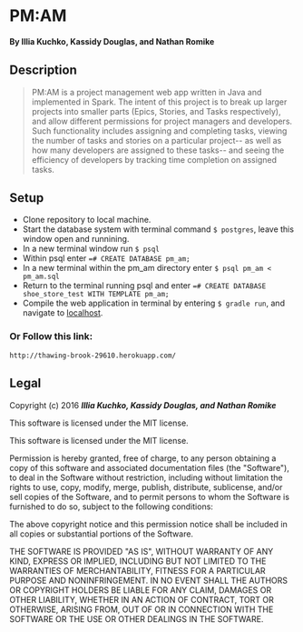 # PM:AM

#### By **Illia Kuchko, Kassidy Douglas, and Nathan Romike**

## Description

> PM:AM  is a project management web app written in Java and implemented in Spark. The intent of this project is to break up larger projects into smaller parts (Epics, Stories, and Tasks respectively), and allow different permissions for project managers and developers. Such functionality includes assigning and completing tasks, viewing the number of tasks and stories on a particular project-- as well as how many developers are assigned to these tasks-- and seeing the efficiency of developers by tracking time completion on assigned tasks.

## Setup

* Clone repository to local machine.
* Start the database system with terminal command `$ postgres`, leave this window open and runnining.
* In a new terminal window run `$ psql`
* Within psql enter `=# CREATE DATABASE pm_am;`
* In a new terminal within the pm_am directory enter `$ psql pm_am < pm_am.sql`
* Return to the terminal running psql and enter `=# CREATE DATABASE shoe_store_test WITH TEMPLATE pm_am;`
* Compile the web application in terminal by entering `$ gradle run`, and navigate to [localhost](http://localhost:4567/).

### Or Follow this link:

```
http://thawing-brook-29610.herokuapp.com/
```

## Legal

Copyright (c) 2016 **_Illia Kuchko, Kassidy Douglas, and Nathan Romike_**

This software is licensed under the MIT license.

This software is licensed under the MIT license.

Permission is hereby granted, free of charge, to any person obtaining a copy
of this software and associated documentation files (the "Software"), to deal
in the Software without restriction, including without limitation the rights
to use, copy, modify, merge, publish, distribute, sublicense, and/or sell
copies of the Software, and to permit persons to whom the Software is
furnished to do so, subject to the following conditions:

The above copyright notice and this permission notice shall be included in
all copies or substantial portions of the Software.

THE SOFTWARE IS PROVIDED "AS IS", WITHOUT WARRANTY OF ANY KIND, EXPRESS OR
IMPLIED, INCLUDING BUT NOT LIMITED TO THE WARRANTIES OF MERCHANTABILITY,
FITNESS FOR A PARTICULAR PURPOSE AND NONINFRINGEMENT. IN NO EVENT SHALL THE
AUTHORS OR COPYRIGHT HOLDERS BE LIABLE FOR ANY CLAIM, DAMAGES OR OTHER
LIABILITY, WHETHER IN AN ACTION OF CONTRACT, TORT OR OTHERWISE, ARISING FROM,
OUT OF OR IN CONNECTION WITH THE SOFTWARE OR THE USE OR OTHER DEALINGS IN
THE SOFTWARE.
